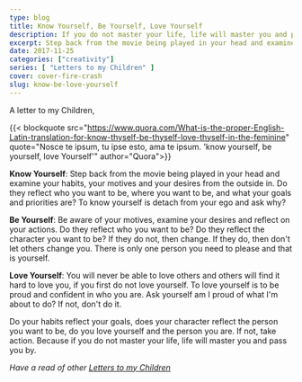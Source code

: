 ```yaml
---
type: blog
title: Know Yourself, Be Yourself, Love Yourself
description: If you do not master your life, life will master you and pass you by.
excerpt: Step back from the movie being played in your head and examine your habits, your motives and your desires from the outside in.
date: 2017-11-25
categories: ["creativity"]
series: [ "Letters to my Children" ]
cover: cover-fire-crash
slug: know-be-love-yourself
---
```


A letter to my Children,

{{< blockquote src="https://www.quora.com/What-is-the-proper-English-Latin-translation-for-know-thyself-be-thyself-love-thyself-in-the-feminine" quote="Nosce te ipsum, tu ipse esto, ama te ipsum. 'know yourself, be yourself, love Yourself'" author="Quora">}}

__Know Yourself__: Step back from the movie being played in your head and examine your habits, your motives and your desires from the outside in. Do they reflect who you want to be, where you want to be, and what your goals and priorities are?  To know yourself is detach from your ego and ask why?

__Be Yourself__: Be aware of your motives, examine your desires and reflect on your actions. Do they reflect who you want to be? Do they reflect the character you want to be? If they do not, then change. If they do, then don't let others change you. There is only one person you need to please and that is yourself.

__Love Yourself__: You will never be able to love others and others will find it hard to love you, if you first do not love yourself. To love yourself is to be proud and confident in who you are. Ask yourself am I proud of what I'm about to do? If not, don't do it.

Do your habits reflect your goals, does your character reflect the person you want to be, do you love yourself and the person you are.  If not, take action. Because if you do not master your life, life will master you and pass you by.

_Have a read of other [Letters to my Children](/series/letters-to-my-children)_